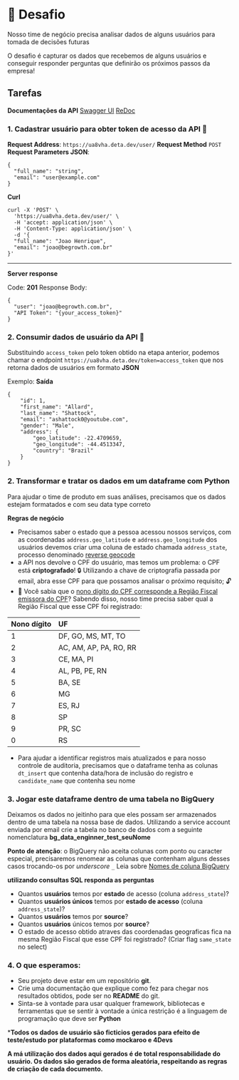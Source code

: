 # :rocket: Desafio
Nosso time de negócio precisa analisar dados de alguns usuários para tomada de decisões futuras

O desafio é capturar os dados que recebemos de alguns usuários e conseguir responder perguntas que definirão os próximos passos da empresa!
 
## Tarefas
**Documentações da API**
[Swagger UI](https://ua8vha.deta.dev/docs)
[ReDoc](https://ua8vha.deta.dev/redoc)
### 1. Cadastrar usuário para obter token de acesso da API :key:

**Request Address**: `https://ua8vha.deta.dev/user/`
**Request Method** `POST`
**Request Parameters JSON**:
```
{
  "full_name": "string",
  "email": "user@example.com"
}
```
**Curl**
```
curl -X 'POST' \
  'https://ua8vha.deta.dev/user/' \
  -H 'accept: application/json' \
  -H 'Content-Type: application/json' \
  -d '{
  "full_name": "Joao Henrique",
  "email": "joao@begrowth.com.br"
}'
```
------
**Server response**

Code: **201**
Response Body: 
``` 
{
  "user": "joao@begrowth.com.br",
  "API Token": "{your_access_token}"
}
```

### 2. Consumir dados de usuário da API :key:
Substituindo `access_token` pelo token obtido na etapa anterior, podemos chamar o endpoint `https://ua8vha.deta.dev/token=access_token` que nos retorna dados de usuários em formato **JSON**

Exemplo:
**Saída**
```
{
    "id": 1,
    "first_name": "Allard",
    "last_name": "Shattock",
    "email": "ashattock0@youtube.com",
    "gender": "Male",
    "address": {
        "geo_latitude": -22.4709659,
        "geo_longitude": -44.4513347,
        "country": "Brazil"
    }
}
```
 
### 2. Transformar e tratar os dados em um dataframe com Python
Para ajudar o time de produto em suas análises, precisamos que os dados estejam formatados e com seu data type correto
 
**Regras de negócio**
* Precisamos saber o estado que a pessoa acessou nossos serviços, com as coordenadas `address.geo_latitude` e `address.geo_longitude` dos usuários devemos criar uma coluna de estado chamada `address_state`, processo denominado [reverse geocode](https://en.wikipedia.org/wiki/Reverse_geocoding)
* a API nos devolve o CPF do usuário, mas temos um problema: o CPF está **criptografado**! :lock: Utilizando a chave de criptografia passada por email, abra esse CPF para que possamos analisar o próximo requisito; :unlock:
* :mag_right: Você sabia que o [nono dígito do CPF corresponde a Região Fiscal emissora do CPF](http://clubes.obmep.org.br/blog/a-matematica-nos-documentos-cpf/)? Sabendo disso, nosso time precisa saber qual a Região Fiscal que esse CPF foi registrado:


| Nono dígito | UF |
| :--- | :--- |
| 1 | DF, GO, MS, MT, TO |
| 2 | AC, AM, AP, PA, RO, RR |
| 3 | CE, MA, PI |
| 4 | AL, PB, PE, RN |
| 5 | BA, SE |
| 6 | MG |
| 7 | ES, RJ |
| 8 | SP |
| 9 | PR, SC |
| 0 | RS |


* Para ajudar a identificar registros mais atualizados e para nosso controle de auditoria, precisamos que o dataframe tenha as colunas `dt_insert` que contenha data/hora de inclusão do registro e `candidate_name` que contenha seu nome
 
### 3. Jogar este dataframe dentro de uma tabela no BigQuery
Deixamos os dados no jeitinho para que eles possam ser armazenados dentro de uma tabela na nossa base de dados.
Utilizando a service account enviada por email crie a tabela no banco de dados com a seguinte nomenclatura **bg_data_enginner_test_seuNome**

**Ponto de atenção**: o BigQuery não aceita colunas com ponto ou caracter especial, precisaremos renomear as colunas que contenham alguns desses casos trocando-os por *underscore* `_`
Leia sobre [Nomes de coluna BigQuery](https://cloud.google.com/bigquery/docs/schemas#column_names)
 
**utilizando consultas SQL responda as perguntas**
* Quantos **usuários** temos por **estado** de acesso (coluna `address_state`)?
* Quantos **usuários únicos** temos por **estado de acesso** (coluna `address_state`)?
* Quantos **usuários** temos por **source**?
* Quantos **usuários** únicos temos por **source**?
* O estado de acesso obtido atraves das coordenadas geograficas fica na mesma Região Fiscal que esse CPF foi registrado? (Criar flag `same_state` no select)
 
### 4. O que esperamos:
* Seu projeto deve estar em um repositório **git**.
* Crie uma documentação que explique como fez para chegar nos resultados obtidos, pode ser no **README** do git.
* Sinta-se à vontade para usar qualquer framework, bibliotecas e ferramentas que se sentir à vontade a única restrição é a linguagem de programação que deve ser **Python**

***Todos os dados de usuário são ficticios gerados para efeito de teste/estudo por plataformas como mockaroo e 4Devs**

**A má utilização dos dados aqui gerados é de total responsabilidade do usuário. Os dados são gerados de forma aleatória, respeitando as regras de criação de cada documento.**
